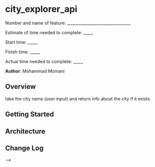 # city_explorer_api

Number and name of feature: ________________________________

Estimate of time needed to complete: _____

Start time: _____

Finish time: _____

Actual time needed to complete: _____

**Author**: Mohammad Momani

## Overview
<!-- Provide a high level overview of what this application is and why you are building it, beyond the fact that it's an assignment for this class. (i.e. What's your problem domain?) -->
take the city name (user input) and return info about the city if it exists  

## Getting Started
<!-- What are the steps that a user must take in order to build this app on their own machine and get it running? -->


## Architecture
<!-- Provide a detailed description of the application design. What technologies (languages, libraries, etc) you're using, and any other relevant design information. -->

## Change Log
<!-- Use this area to document the iterative changes made to your application as each feature is successfully implemented. Use time stamps. Here's an examples:

01-01-2001 4:59pm - Application now has a fully-functional express server, with a GET route for the location resource.

## Credits and Collaborations
<!-- Give credit (and a link) to other people or resources that helped you build this application. -->
-->